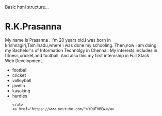 Basic html structure...
         <!DOCTYPE html>
<html lang="en">
<head>
    <meta charset="UTF-8">
    <meta name="viewport" content="width=device-width, initial-scale=1.0">
    <title>Document</title>
</head>
<body>
    <h1>R.K.Prasanna</h1>
    <p>My name is Prasanna .
       I'm 20 years old.I was born in krishnagiri,Tamilnadu,where i was done my schooling.
       Then,now i am doing my Bachelor's of Information Technolgy in Chennai.
       My interests includes in fitness,cricket,and football.
       And also this my first internship in Full Stack Web Development.  </p>
    <ul>
        <li>football</li>
        <li>cricket</li>
        <li>volleyball</li>
        <li>javelin</li>
        <li>kayaking</li>
        <li>hurdles</li>

    </ul>   
    <a href="https://www.youtube.com/">YOUTUBE▶️</a>
</body>
</html>
